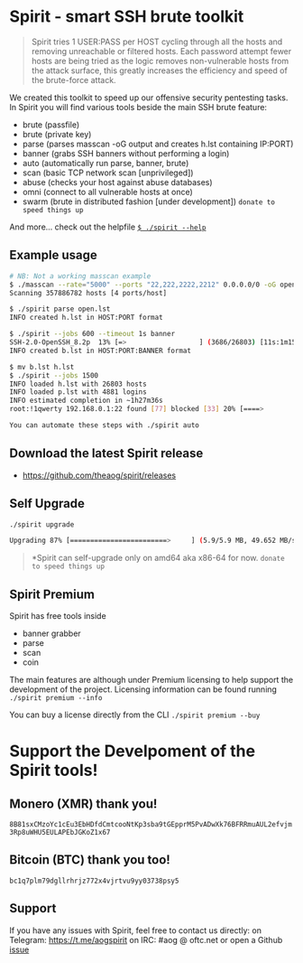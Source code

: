 # Spirit - smart SSH brute toolkit
> Spirit tries 1 USER:PASS per HOST cycling through all the hosts and removing unreachable or filtered hosts. Each password attempt fewer hosts are being tried as the logic removes non-vulnerable hosts from the attack surface, this greatly increases the efficiency and speed of the brute-force attack.

We created this toolkit to speed up our offensive security pentesting tasks.
In Spirit you will find various tools beside the main SSH brute feature:
- brute (passfile)
- brute (private key)
- parse (parses masscan -oG output and creates h.lst containing IP:PORT)
- banner (grabs SSH banners without performing a login)
- auto (automatically run parse, banner, brute)
- scan (basic TCP network scan [unprivileged])
- abuse (checks your host against abuse databases)
- omni (connect to all vulnerable hosts at once)
- swarm (brute in distributed fashion [under development]) `donate to speed things up`

And more... check out the helpfile [`$ ./spirit --help`](./HELP)

## Example usage
```bash
# NB: Not a working masscan example
$ ./masscan --rate="5000" --ports "22,222,2222,2212" 0.0.0.0/0 -oG open.lst
Scanning 357886782 hosts [4 ports/host]

$ ./spirit parse open.lst
INFO created h.lst in HOST:PORT format

$ ./spirit --jobs 600 --timeout 1s banner
SSH-2.0-OpenSSH_8.2p  13% [=>                  ] (3686/26803) [11s:1m15s]
INFO created b.lst in HOST:PORT:BANNER format

$ mv b.lst h.lst
$ ./spirit --jobs 1500
INFO loaded h.lst with 26803 hosts
INFO loaded p.lst with 4881 logins
INFO estimated completion in ~1h27m36s
root:!1qwerty 192.168.0.1:22 found [77] blocked [33] 20% [====>               ] (1567/87216) [20s:1h13m36s]

You can automate these steps with ./spirit auto
```

## Download the latest Spirit release
- https://github.com/theaog/spirit/releases

## Self Upgrade
```bash
./spirit upgrade

Upgrading 87% [========================>     ] (5.9/5.9 MB, 49.652 MB/s)
```
>*Spirit can self-upgrade only on amd64 aka x86-64 for now. `donate to speed things up`

## Spirit Premium
Spirit has free tools inside
- banner grabber
- parse
- scan
- coin

The main features are although under Premium licensing to help support the development of the project.
Licensing information can be found running `./spirit premium --info`

You can buy a license directly from the CLI `./spirit premium --buy`

# Support the Develpoment of the Spirit tools!
## Monero (XMR) thank you!
`8B81sxCMzoYc1cEu3EbHDfdCmtcooNtKp3sba9tGEpprM5PvADwXk76BFRRmuAUL2efvjm3Rp8uWHU5EULAPEbJGKoZ1x67`

## Bitcoin (BTC) thank you too!
`bc1q7plm79dgllrhrjz772x4vjrtvu9yy03738psy5`

## Support
If you have any issues with Spirit, feel free to contact us directly:
    on Telegram: https://t.me/aogspirit
    on IRC: #aog @ oftc.net
    or open a Github [issue](https://github.com/theaog/spirit/issues)
